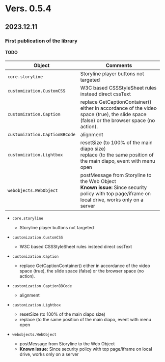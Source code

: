 # Vers. 0.5.4
## 2023.12.11
### **First publication of the library**
#### TODO



| Object | Comments |
| ------ | ------ |
| `core.storyline` | Storyline player buttons not targeted   |
| `customization.CustomCSS` | W3C based CSSStyleSheet rules insteed direct cssText |
| `customization.Caption` | replace GetCaptionContainer() either in accordance of the video space (true), the slide space (false) or the browser space (no action). |
| `customization.CaptionBBCode` | alignment |
| `customization.Lightbox` | resetSize (to 100% of the main diapo size)<br>replace (to the same position of the main diapo, event with menu open |
| `webobjects.WebObject` | postMessage from Storyline to the Web Object<br>**Known issue:** Since security policy with top page/iframe on local drive, works only on a server |



- `core.storyline`
  -   Storyline player buttons not targeted  
  
- `customization.CustomCSS`
  - W3C based CSSStyleSheet rules insteed direct cssText
 
- `customization.Caption`
  - replace GetCaptionContainer() either in accordance of the video space (true), the slide space (false) or the browser space (no action).

-  `customization.CaptionBBCode`
    -   alignment

-  `customization.Lightbox`
    -   resetSize (to 100% of the main diapo size)
    -   replace (to the same position of the main diapo, event with menu open
      
- `webobjects.WebObject` 
    -   postMessage from Storyline to the Web Object
    -   **Known issue:** Since security policy with top page/iframe on local drive, works only on a server

